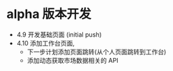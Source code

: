 # alpha 版本开发
- 4.9 开发基础页面 (initial push)
- 4.10 添加工作台页面, 
  - 下一步计划添加页面跳转(从个人页面跳转到工作台)
  - 添加动态获取市场数据相关的 API